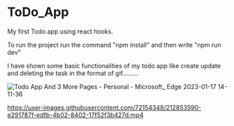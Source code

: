# ToDo_App
My first Todo app using react hooks. 

To run the project run the command "npm install" and then write "npm run dev"

I have shown some basic functionalities of my todo app like create update and deleting the task in the format of gif.........

![Todo App And 3 More Pages - Personal - Microsoft_ Edge 2023-01-17 14-11-36](https://user-images.githubusercontent.com/72154348/212851908-2c518054-5753-4a1a-b8e3-3985800098e4.gif)


https://user-images.githubusercontent.com/72154348/212853590-e291787f-edfb-4b02-8402-17f52f3b427d.mp4

